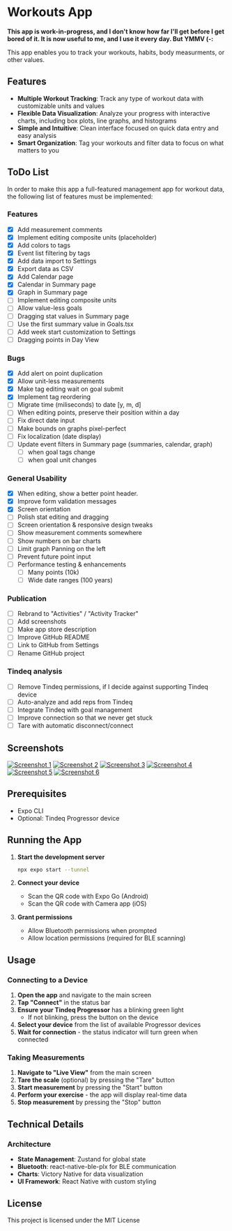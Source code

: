 # Workouts App

**This app is work-in-progress, and I don't know how far I'll get before I get bored of it. It is now useful to me, and I use it every day. But YMMV (-:**

This app enables you to track your workouts, habits, body measurments, or other values.


## Features

- **Multiple Workout Tracking**: Track any type of workout data with customizable units and values
- **Flexible Data Visualization**: Analyze your progress with interactive charts, including box plots, line graphs, and histograms
- **Simple and Intuitive**: Clean interface focused on quick data entry and easy analysis
- **Smart Organization**: Tag your workouts and filter data to focus on what matters to you

## ToDo List

In order to make this app a full-featured management app for workout data, the following list of features must be implemented:
  
### Features

* [x] Add measurement comments
* [x] Implement editing composite units (placeholder)
* [x] Add colors to tags
* [x] Event list filtering by tags
* [x] Add data import to Settings
* [x] Export data as CSV
* [x] Add Calendar page
* [x] Calendar in Summary page
* [x] Graph in Summary page
* [ ] Implement editing composite units
* [ ] Allow value-less goals
* [ ] Dragging stat values in Summary page
* [ ] Use the first summary value in Goals.tsx
* [ ] Add week start customization to Settings
* [ ] Dragging points in Day View

### Bugs

* [x] Add alert on point duplication
* [x] Allow unit-less measurements
* [x] Make tag editing wait on goal submit
* [x] Implement tag reordering
* [ ] Migrate time (miliseconds) to date [y, m, d]
* [ ] When editing points, preserve their position within a day
* [ ] Fix direct date input
* [ ] Make bounds on graphs pixel-perfect
* [ ] Fix localization (date display)
* [ ] Update event filters in Summary page (summaries, calendar, graph)
  * [ ] when goal tags change
  * [ ] when goal unit changes

### General Usability

* [x] When editing, show a better point header.
* [x] Improve form validation messages
* [x] Screen orientation
* [ ] Polish stat editing and dragging
* [ ] Screen orientation & responsive design tweaks
* [ ] Show measurement comments somewhere
* [ ] Show numbers on bar charts
* [ ] Limit graph Panning on the left
* [ ] Prevent future point input
* [ ] Performance testing & enhancements
  * [ ] Many points (10k)
  * [ ] Wide date ranges (100 years)

### Publication

* [ ] Rebrand to "Activities" / "Activity Tracker"
* [ ] Add screenshots
* [ ] Make app store description
* [ ] Improve GitHub README
* [ ] Link to GitHub from Settings
* [ ] Rename GitHub project

### Tindeq analysis

* [ ] Remove Tindeq permissions, if I decide against supporting Tindeq device
* [ ] Auto-analyze and add reps from Tindeq
* [ ] Integrate Tindeq with goal management
* [ ] Improve connection so that we never get stuck
* [ ] Tare with automatic disconnect/connect

## Screenshots

[![Screenshot 1](screenshots/sshot-1.thumb.jpg)](screenshots/sshot-1.jpg)
[![Screenshot 2](screenshots/sshot-2.thumb.jpg)](screenshots/sshot-2.jpg)
[![Screenshot 3](screenshots/sshot-3.thumb.jpg)](screenshots/sshot-3.jpg)
[![Screenshot 4](screenshots/sshot-4.thumb.jpg)](screenshots/sshot-4.jpg)
[![Screenshot 5](screenshots/sshot-5.thumb.jpg)](screenshots/sshot-5.jpg)
[![Screenshot 6](screenshots/sshot-6.thumb.jpg)](screenshots/sshot-6.jpg)


## Prerequisites

- Expo CLI
- Optional: Tindeq Progressor device

## Running the App

1. **Start the development server**
   ```bash
   npx expo start --tunnel
   ```

2. **Connect your device**
   - Scan the QR code with Expo Go (Android)
   - Scan the QR code with Camera app (iOS)

3. **Grant permissions**
   - Allow Bluetooth permissions when prompted
   - Allow location permissions (required for BLE scanning)

## Usage

### Connecting to a Device

1. **Open the app** and navigate to the main screen
2. **Tap "Connect"** in the status bar
3. **Ensure your Tindeq Progressor** has a blinking green light
   - If not blinking, press the button on the device
4. **Select your device** from the list of available Progressor devices
5. **Wait for connection** - the status indicator will turn green when connected

### Taking Measurements

1. **Navigate to "Live View"** from the main screen
2. **Tare the scale** (optional) by pressing the "Tare" button
3. **Start measurement** by pressing the "Start" button
4. **Perform your exercise** - the app will display real-time data
5. **Stop measurement** by pressing the "Stop" button

## Technical Details

### Architecture

- **State Management**: Zustand for global state
- **Bluetooth**: react-native-ble-plx for BLE communication
- **Charts**: Victory Native for data visualization
- **UI Framework**: React Native with custom styling

## License

This project is licensed under the MIT License
